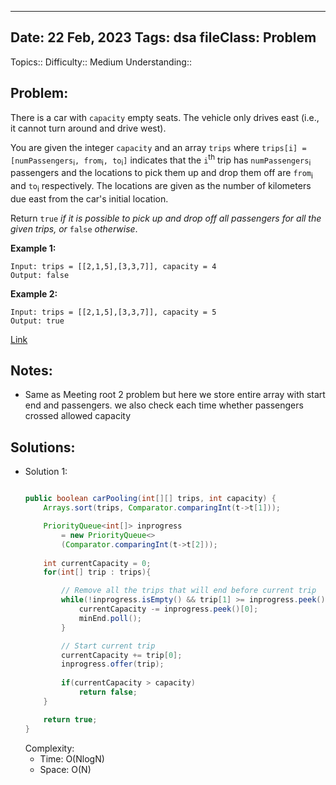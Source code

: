
---
Date: 22 Feb, 2023
Tags: dsa
fileClass: Problem
---
Topics:: 
Difficulty::  Medium
Understanding:: 
## Problem: 
 There is a car with `capacity` empty seats. The vehicle only drives east (i.e., it cannot turn around and drive west).

You are given the integer `capacity` and an array `trips` where `trips[i] = [numPassengers`<sub>i</sub>`, from`<sub>i</sub>`, to`<sub>i</sub>`]` indicates that the `i`<sup>th</sup> trip has `numPassengers`<sub>i</sub> passengers and the locations to pick them up and drop them off are `from`<sub>i</sub> and `to`<sub>i</sub> respectively. The locations are given as the number of kilometers due east from the car's initial location.

Return `true` _if it is possible to pick up and drop off all passengers for all the given trips, or_ `false` _otherwise_.

**Example 1:**

	Input: trips = [[2,1,5],[3,3,7]], capacity = 4
	Output: false

**Example 2:**

	Input: trips = [[2,1,5],[3,3,7]], capacity = 5
	Output: true

[Link]( https://leetcode.com/problems/car-pooling)

## Notes: 
- Same as Meeting root 2 problem but here we store entire array with start end and passengers. we also check each time whether passengers crossed allowed capacity

## Solutions: 

- Solution 1: 
	```java
	
	public boolean carPooling(int[][] trips, int capacity) {
        Arrays.sort(trips, Comparator.comparingInt(t->t[1]));

        PriorityQueue<int[]> inprogress 
            = new PriorityQueue<>
            (Comparator.comparingInt(t->t[2]));
            
        int currentCapacity = 0;
        for(int[] trip : trips){

            // Remove all the trips that will end before current trip
            while(!inprogress.isEmpty() && trip[1] >= inprogress.peek()[2]){
                currentCapacity -= inprogress.peek()[0];
                minEnd.poll();
            }

			// Start current trip
            currentCapacity += trip[0];
            inprogress.offer(trip);
            
            if(currentCapacity > capacity)
                return false;
        }

        return true;
    }
	
	```
	Complexity: 
	- Time: O(NlogN) 
	- Space: O(N)

